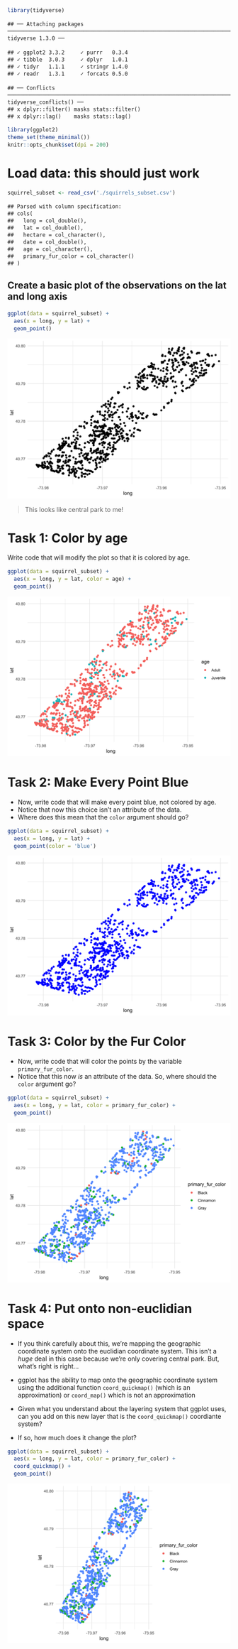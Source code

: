 
``` r
library(tidyverse)
```

    ## ── Attaching packages ─────────────────────────────────────────────────────────────────────────────────────────────── tidyverse 1.3.0 ──

    ## ✓ ggplot2 3.3.2     ✓ purrr   0.3.4
    ## ✓ tibble  3.0.3     ✓ dplyr   1.0.1
    ## ✓ tidyr   1.1.1     ✓ stringr 1.4.0
    ## ✓ readr   1.3.1     ✓ forcats 0.5.0

    ## ── Conflicts ────────────────────────────────────────────────────────────────────────────────────────────────── tidyverse_conflicts() ──
    ## x dplyr::filter() masks stats::filter()
    ## x dplyr::lag()    masks stats::lag()

``` r
library(ggplot2)
theme_set(theme_minimal())
knitr::opts_chunk$set(dpi = 200)
```

# Load data: this should just work

``` r
squirrel_subset <- read_csv('./squirrels_subset.csv')
```

    ## Parsed with column specification:
    ## cols(
    ##   long = col_double(),
    ##   lat = col_double(),
    ##   hectare = col_character(),
    ##   date = col_double(),
    ##   age = col_character(),
    ##   primary_fur_color = col_character()
    ## )

## Create a basic plot of the observations on the lat and long axis

``` r
ggplot(data = squirrel_subset) +
  aes(x = long, y = lat) +
  geom_point()
```

![](make_scatter_plots_solution_files/figure-gfm/basic%20plot-1.png)<!-- -->

> This looks like central park to me\!

# Task 1: Color by age

Write code that will modify the plot so that it is colored by age.

``` r
ggplot(data = squirrel_subset) +
  aes(x = long, y = lat, color = age) +
  geom_point()
```

![](make_scatter_plots_solution_files/figure-gfm/age%20plot-1.png)<!-- -->

# Task 2: Make Every Point Blue

  - Now, write code that will make every point blue, not colored by age.
  - Notice that now this choice isn’t an attribute of the data.
  - Where does this mean that the `color` argument should go?

<!-- end list -->

``` r
ggplot(data = squirrel_subset) +
  aes(x = long, y = lat) +
  geom_point(color = 'blue')
```

![](make_scatter_plots_solution_files/figure-gfm/feeling%20blue-1.png)<!-- -->

# Task 3: Color by the Fur Color

  - Now, write code that will color the points by the variable
    `primary_fur_color`.
  - Notice that this now *is* an attribute of the data. So, where should
    the `color` argument go?

<!-- end list -->

``` r
ggplot(data = squirrel_subset) +
  aes(x = long, y = lat, color = primary_fur_color) +
  geom_point()
```

![](make_scatter_plots_solution_files/figure-gfm/fur%20color%20plot-1.png)<!-- -->

# Task 4: Put onto non-euclidian space

  - If you think carefully about this, we’re mapping the geographic
    coordinate system onto the euclidian coordinate system. This isn’t a
    *huge* deal in this case because we’re only covering central park.
    But, what’s right is right…

  - ggplot has the ability to map onto the geographic coordinate system
    using the additional function `coord_quickmap()` (which is an
    approximation) or `coord_map()` which is not an approximation

  - Given what you understand about the layering system that ggplot
    uses, can you add on this new layer that is the `coord_quickmap()`
    coordiante system?

  - If so, how much does it change the plot?

<!-- end list -->

``` r
ggplot(data = squirrel_subset) +
  aes(x = long, y = lat, color = primary_fur_color) +
  coord_quickmap() +
  geom_point()
```

![](make_scatter_plots_solution_files/figure-gfm/non%20euclidian%20space-1.png)<!-- -->
